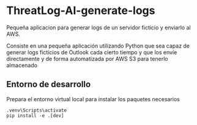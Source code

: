 # ThreatLog-AI-generate-logs

Pequeña aplicacion para generar logs de un servidor ficticio y enviarlo al AWS.

Consiste en una pequeña aplicación utilizando Python que sea capaz de generar logs ficticios de Outlook cada cierto tiempo y que los envíe directamente y de forma automatizada por AWS S3 para tenerlo almacenado

## Entorno de desarrollo

Prepara el entorno virtual local para instalar los paquetes necesarios

```pyhon -m venv .venv
.venv\Scripts\activate
pip install -e .[dev]
```

